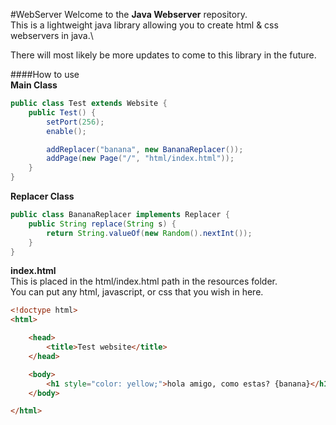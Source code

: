 #WebServer
Welcome to the **Java Webserver** repository.\
This is a lightweight java library allowing you to create html & css webservers in java.\

There will most likely be more updates to come to this library in the future.

####How to use\
**Main Class**
```java
public class Test extends Website {
    public Test() {
        setPort(256);
        enable();

        addReplacer("banana", new BananaReplacer());
        addPage(new Page("/", "html/index.html"));
    }
}
```

**Replacer Class**
```java
public class BananaReplacer implements Replacer {
    public String replace(String s) {
        return String.valueOf(new Random().nextInt());
    }
}
```

**index.html**\
This is placed in the html/index.html path in the resources folder.\
You can put any html, javascript, or css that you wish in here.
```html
<!doctype html>
<html>

    <head>
        <title>Test website</title>
    </head>

    <body>
        <h1 style="color: yellow;">hola amigo, como estas? {banana}</h1>
    </body>

</html>
```
